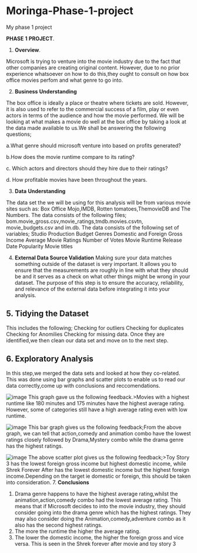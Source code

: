 # Moringa-Phase-1-project
My phase 1 project

**PHASE** **1** **PROJECT**.
1. **Overview**.

Microsoft is trying to venture into the movie industry due to the fact that other companies are creating original content. However, due to no prior experience whatsoever on how to do this,they ought to consult on how box office movies perfom and what genre to go into.

2. **Business** **Understanding**

 The box office is ideally a place or theatre where tickets are sold. However, it is also used to refer to the commercial success of a film, play or even actors in terms of the audience and how the movie performed. We will be looking at what makes a movie do well at the box office by taking a look at the data made available to us.We shall be answering the following questions;

 a.What genre should microsoft venture into based on profits generated?

 b.How does the movie runtime compare to its rating?

 c. Which actors and directors should they hire due to their ratings?

 d. How profitable movies have been throughout the years.

3. **Data** **Understanding**

 The data set the we will be using for this analysis will be from various movie sites such as: Box Office Mojo,IMDB, Rotten tomatoes,ThemovieDB and The Numbers. The data consists of the following files; bom.movie_gross.csv,movie_ratings,tmdb.movies.csvtn, movie_budgets.csv and im.db. The data consists of the following set of variables;
 Studio
Production Budget
Genres
Domestic and Foreign Gross Income
Average Movie Ratings
Number of Votes
Movie Runtime
Release Date
Popularity
Movie titles


4. **External Data Source Validation**
Making sure your data matches something outside of the dataset is very important. 
It allows you to ensure that the measurements are roughly in line with what they should be and it serves as a check on what other things might be wrong in your dataset. The purpose of this step is to ensure the accuracy, reliability, and relevance of the external data before integrating it into your analysis. 

## 5. Tidying the Dataset
This includes the following;
Checking for outliers
Checking for duplicates
Checking for Anomilies
Checking for missing data.
Once they are identified,we then clean our data set and move on to the next step.

## 6. Exploratory Analysis
In this step,we merged the data sets and looked at how they co-related. This was done using bar graphs and scatter plots to enable us to read our data correctly,come up with conclusions and reccomendations.

![image](https://github.com/kendicynthia/Moringa-Phase-1-project/assets/53642034/e63b9f02-de3e-4d3c-a3d6-a216f7751b68)
This graph gave us the following feedback.>Movies with a highest runtime like 180 minutes and 175 minutes have the highest average rating. However,  some of categories still have a high average rating even with low runtime.

![image](https://github.com/kendicynthia/Moringa-Phase-1-project/assets/53642034/ade9c9eb-f1c8-4d85-a947-63b63db08be2)
 This bar graph gives us the following feedback;From the above graph, we can tell that action,comedy and animation combo have the lowest ratings closely followed by Drama,Mystery combo while the drama genre has the highest ratings.

![image](https://github.com/kendicynthia/Moringa-Phase-1-project/assets/53642034/192b2851-b418-4573-b02f-71e494e82e46)
The above scatter plot gives us the following feedback;>Toy Story 3 has the lowest foreign gross income but highest domestic income, while Shrek Forever After has the lowest domestic income but the highest foreign income.Depending on the target ie domestic or foreign, this should be taken into consideration.                                                                 7. **Conclusions**
1. Drama genre happens to have the highest average rating,whilst the animation,action,comedy combo had the lowest average rating. This means that if Microsoft decides to into the movie industry, they should consider going into the drama genre which has the highest ratings. They may also consider doing the Animation,comedy,adventure combo as it also has the second highest ratings.
2. The more the runtime the higher the average rating.
3. The lower the domestic income, the higher the foreign gross and vice versa. This is seen in the Shrek forever after movie and toy story 3

   
